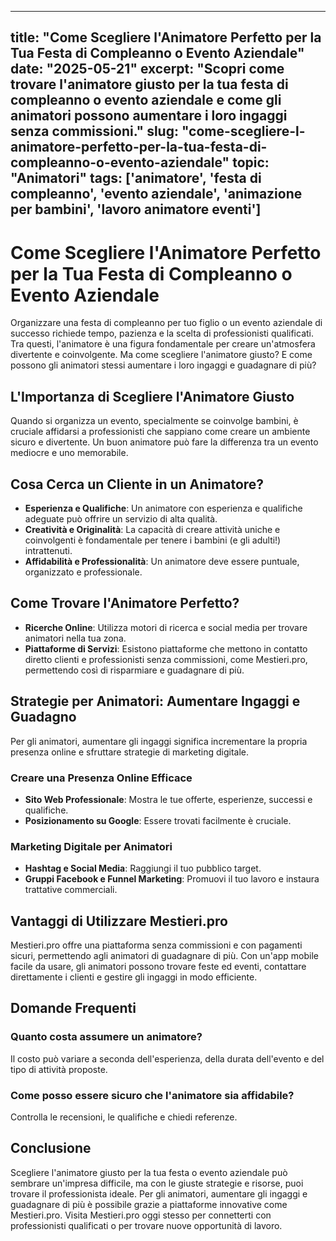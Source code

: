 
---
title: "Come Scegliere l'Animatore Perfetto per la Tua Festa di Compleanno o Evento Aziendale"
date: "2025-05-21"
excerpt: "Scopri come trovare l'animatore giusto per la tua festa di compleanno o evento aziendale e come gli animatori possono aumentare i loro ingaggi senza commissioni."
slug: "come-scegliere-l-animatore-perfetto-per-la-tua-festa-di-compleanno-o-evento-aziendale"
topic: "Animatori"
tags: ['animatore', 'festa di compleanno', 'evento aziendale', 'animazione per bambini', 'lavoro animatore eventi']
---

# Come Scegliere l'Animatore Perfetto per la Tua Festa di Compleanno o Evento Aziendale

Organizzare una festa di compleanno per tuo figlio o un evento aziendale di successo richiede tempo, pazienza e la scelta di professionisti qualificati. Tra questi, l'animatore è una figura fondamentale per creare un'atmosfera divertente e coinvolgente. Ma come scegliere l'animatore giusto? E come possono gli animatori stessi aumentare i loro ingaggi e guadagnare di più?

## L'Importanza di Scegliere l'Animatore Giusto

Quando si organizza un evento, specialmente se coinvolge bambini, è cruciale affidarsi a professionisti che sappiano come creare un ambiente sicuro e divertente. Un buon animatore può fare la differenza tra un evento mediocre e uno memorabile. 

## Cosa Cerca un Cliente in un Animatore?

- **Esperienza e Qualifiche**: Un animatore con esperienza e qualifiche adeguate può offrire un servizio di alta qualità.
- **Creatività e Originalità**: La capacità di creare attività uniche e coinvolgenti è fondamentale per tenere i bambini (e gli adulti!) intrattenuti.
- **Affidabilità e Professionalità**: Un animatore deve essere puntuale, organizzato e professionale.

## Come Trovare l'Animatore Perfetto?

- **Ricerche Online**: Utilizza motori di ricerca e social media per trovare animatori nella tua zona.
- **Piattaforme di Servizi**: Esistono piattaforme che mettono in contatto diretto clienti e professionisti senza commissioni, come Mestieri.pro, permettendo così di risparmiare e guadagnare di più.

## Strategie per Animatori: Aumentare Ingaggi e Guadagno

Per gli animatori, aumentare gli ingaggi significa incrementare la propria presenza online e sfruttare strategie di marketing digitale.

### Creare una Presenza Online Efficace

- **Sito Web Professionale**: Mostra le tue offerte, esperienze, successi e qualifiche.
- **Posizionamento su Google**: Essere trovati facilmente è cruciale.

### Marketing Digitale per Animatori

- **Hashtag e Social Media**: Raggiungi il tuo pubblico target.
- **Gruppi Facebook e Funnel Marketing**: Promuovi il tuo lavoro e instaura trattative commerciali.

## Vantaggi di Utilizzare Mestieri.pro

Mestieri.pro offre una piattaforma senza commissioni e con pagamenti sicuri, permettendo agli animatori di guadagnare di più. Con un'app mobile facile da usare, gli animatori possono trovare feste ed eventi, contattare direttamente i clienti e gestire gli ingaggi in modo efficiente.

## Domande Frequenti

### Quanto costa assumere un animatore?
Il costo può variare a seconda dell'esperienza, della durata dell'evento e del tipo di attività proposte.

### Come posso essere sicuro che l'animatore sia affidabile?
Controlla le recensioni, le qualifiche e chiedi referenze.

## Conclusione

Scegliere l'animatore giusto per la tua festa o evento aziendale può sembrare un'impresa difficile, ma con le giuste strategie e risorse, puoi trovare il professionista ideale. Per gli animatori, aumentare gli ingaggi e guadagnare di più è possibile grazie a piattaforme innovative come Mestieri.pro. Visita Mestieri.pro oggi stesso per connetterti con professionisti qualificati o per trovare nuove opportunità di lavoro.
